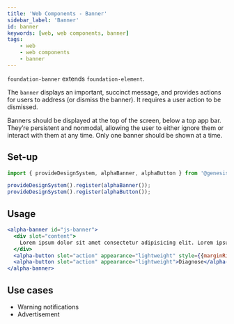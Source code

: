 ```yaml
---
title: 'Web Components - Banner'
sidebar_label: 'Banner'
id: banner
keywords: [web, web components, banner]
tags:
    - web
    - web components
    - banner
---
```


`foundation-banner` extends `foundation-element`.

The `banner` displays an important, succinct message, and provides actions for users to address (or dismiss the banner). It requires a user action to be dismissed.

Banners should be displayed at the top of the screen, below a top app bar. They’re persistent and nonmodal, allowing the user to either ignore them or interact with them at any time. Only one banner should be shown at a time.

## Set-up

```ts
import { provideDesignSystem, alphaBanner, alphaButton } from '@genesislcap/alpha-design-system';

provideDesignSystem().register(alphaBanner());
provideDesignSystem().register(alphaButton());
```

## Usage

```jsx live
<alpha-banner id="js-banner">
  <div slot="content">
    Lorem ipsum dolor sit amet consectetur adipisicing elit. Lorem ipsum dolor sit amet. Lorem, ipsum dolor.
  </div>
  <alpha-button slot="action" appearance="lightweight" style={{marginRight: '5px'}}>Ignore</alpha-button>
  <alpha-button slot="action" appearance="lightweight">Diagnose</alpha-button>
</alpha-banner>
```

## Use cases

* Warning notifications
* Advertisement
